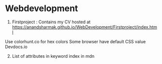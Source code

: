 # Webdevelopment

1. Firstproject : Contains my CV hosted at https://anandsharmak.github.io/WebDevelopment/Firstproject/index.html

Use colorhunt.co for hex colors
Some browser have default CSS value
Devdocs.io

2. List of attributes in keyword index in mdn
